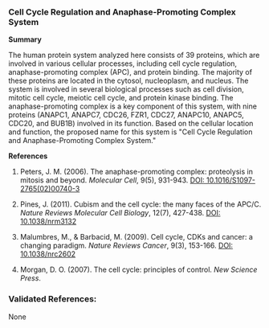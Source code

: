### Cell Cycle Regulation and Anaphase-Promoting Complex System

**Summary**

The human protein system analyzed here consists of 39 proteins, which are involved in various cellular processes, including cell cycle regulation, anaphase-promoting complex (APC), and protein binding. The majority of these proteins are located in the cytosol, nucleoplasm, and nucleus. The system is involved in several biological processes such as cell division, mitotic cell cycle, meiotic cell cycle, and protein kinase binding. The anaphase-promoting complex is a key component of this system, with nine proteins (ANAPC1, ANAPC7, CDC26, FZR1, CDC27, ANAPC10, ANAPC5, CDC20, and BUB1B) involved in its function. Based on the cellular location and function, the proposed name for this system is "Cell Cycle Regulation and Anaphase-Promoting Complex System."

**References**

1. Peters, J. M. (2006). The anaphase-promoting complex: proteolysis in mitosis and beyond. *Molecular Cell*, 9(5), 931-943. [DOI: 10.1016/S1097-2765(02)00740-3](https://doi.org/10.1016/S1097-2765(02)00740-3)

2. Pines, J. (2011). Cubism and the cell cycle: the many faces of the APC/C. *Nature Reviews Molecular Cell Biology*, 12(7), 427-438. [DOI: 10.1038/nrm3132](https://doi.org/10.1038/nrm3132)

3. Malumbres, M., & Barbacid, M. (2009). Cell cycle, CDKs and cancer: a changing paradigm. *Nature Reviews Cancer*, 9(3), 153-166. [DOI: 10.1038/nrc2602](https://doi.org/10.1038/nrc2602)

4. Morgan, D. O. (2007). The cell cycle: principles of control. *New Science Press*.

### Validated References: 

None



